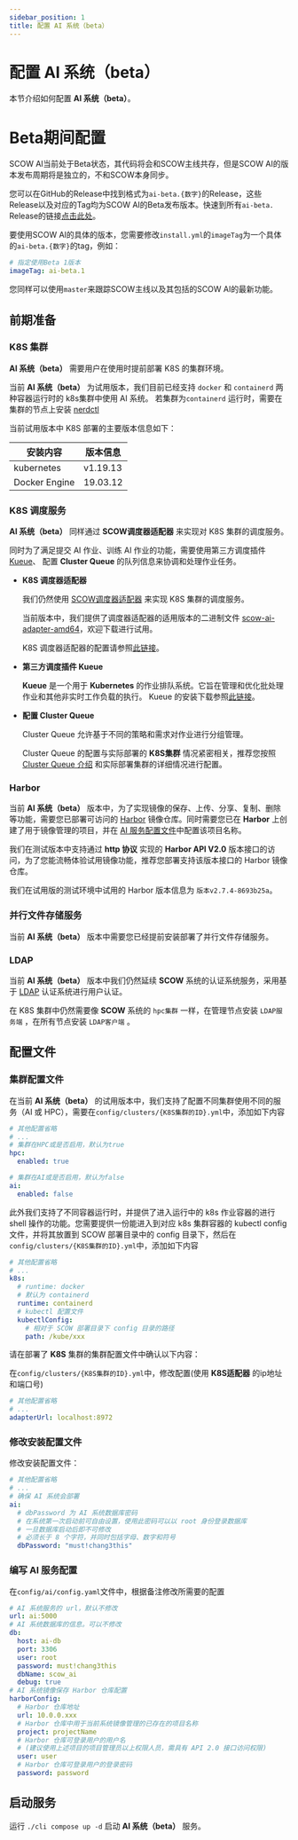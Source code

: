 ```yaml
---
sidebar_position: 1
title: 配置 AI 系统（beta）
---
```


# 配置 AI 系统（beta）

本节介绍如何配置 **AI 系统（beta）**。

# Beta期间配置

SCOW AI当前处于Beta状态，其代码将会和SCOW主线共存，但是SCOW AI的版本发布周期将是独立的，不和SCOW本身同步。

您可以在GitHub的Release中找到格式为`ai-beta.{数字}`的Release，这些Release以及对应的Tag均为SCOW AI的Beta发布版本。快速到所有`ai-beta.` Release的链接[点击此处](https://github.com/PKUHPC/SCOW/releases?q=ai-beta.&expanded=true)。

要使用SCOW AI的具体的版本，您需要修改`install.yml`的`imageTag`为一个具体的`ai-beta.{数字}`的tag，例如：

```yaml title="install.yaml"
# 指定使用Beta 1版本
imageTag: ai-beta.1  
```

您同样可以使用`master`来跟踪SCOW主线以及其包括的SCOW AI的最新功能。

## 前期准备

### K8S 集群

**AI 系统（beta）** 需要用户在使用时提前部署 K8S 的集群环境。

当前 **AI 系统（beta）** 为试用版本，我们目前已经支持 `docker` 和 `containerd` 两种容器运行时的 k8s集群中使用 AI 系统。 若集群为`containerd` 运行时，需要在集群的节点上安装 [nerdctl](https://github.com/containerd/nerdctl)

当前试用版本中 K8S 部署的主要版本信息如下：

| **安装内容**  | **版本信息** |
| ------------- | ------------ |
| kubernetes    | v1.19.13     |
| Docker Engine | 19.03.12     |

### K8S 调度服务

**AI 系统（beta）** 同样通过 **SCOW调度器适配器** 来实现对 K8S 集群的调度服务。

同时为了满足提交 AI 作业、训练 AI 作业的功能，需要使用第三方调度插件 [Kueue](https://kueue.sigs.k8s.io/docs/)、 配置 **Cluster Queue** 的队列信息来协调和处理作业任务。

- **K8S 调度器适配器**

  我们仍然使用 [SCOW调度器适配器](https://pkuhpc.github.io/SCOW/blog/scow-scheduler-adapter) 来实现 K8S 集群的调度服务。

  当前版本中，我们提供了调度器适配器的适用版本的二进制文件 [scow-ai-adapter-amd64](https://mirrors.pku.edu.cn/scow/releases/)，欢迎下载进行试用。

  K8S 调度器适配器的配置请参照[此链接](https://github.com/PKUHPC/scow-ai-adapter-config)。

- **第三方调度插件 Kueue**

  **Kueue** 是一个用于 **Kubernetes** 的作业排队系统。它旨在管理和优化批处理作业和其他非实时工作负载的执行。 Kueue 的安装下载参照[此链接](https://kueue.sigs.k8s.io/docs/installation/)。

- **配置 Cluster Queue**

  Cluster Queue 允许基于不同的策略和需求对作业进行分组管理。

  Cluster Queue 的配置与实际部署的 **K8S集群** 情况紧密相关，推荐您按照 [Cluster Queue 介绍](https://kueue.sigs.k8s.io/docs/concepts/cluster_queue/) 和实际部署集群的详细情况进行配置。

### Harbor

当前 **AI 系统（beta）** 版本中，为了实现镜像的保存、上传、分享、复制、删除等功能，需要您已部署可访问的 [Harbor](https://goharbor.io/) 镜像仓库。同时需要您已在 **Harbor** 上创建了用于镜像管理的项目，并在 [AI 服务配置文件](#编写-ai-服务配置)中配置该项目名称。

我们在测试版本中支持通过 **http 协议** 实现的 **Harbor API V2.0** 版本接口的访问，为了您能流畅体验试用镜像功能，推荐您部署支持该版本接口的 Harbor 镜像仓库。

我们在试用版的测试环境中试用的 Harbor 版本信息为 `版本v2.7.4-8693b25a`。

### 并行文件存储服务

当前 **AI 系统（beta）** 版本中需要您已经提前安装部署了并行文件存储服务。

### LDAP

当前 **AI 系统（beta）** 版本中我们仍然延续 **SCOW** 系统的认证系统服务，采用基于 [LDAP](../../config/auth/ldap.md) 认证系统进行用户认证。

在 K8S 集群中仍然需要像 **SCOW** 系统的 `hpc集群` 一样，在管理节点安装 `LDAP服务端` ，在所有节点安装 `LDAP客户端` 。


## 配置文件

### 集群配置文件

在当前 **AI 系统（beta）** 的试用版本中，我们支持了配置不同集群使用不同的服务（AI 或 HPC），需要在`config/clusters/{K8S集群的ID}.yml`中，添加如下内容

```yaml title="config/clusters/{K8S集群的ID}.yml"
# 其他配置省略
# ...
# 集群在HPC或是否启用，默认为true
hpc:
  enabled: true

# 集群在AI或是否启用，默认为false
ai:
  enabled: false
```

此外我们支持了不同容器运行时，并提供了进入运行中的 k8s 作业容器的进行 shell 操作的功能。您需要提供一份能进入到对应 k8s 集群容器的 kubectl config 文件，并将其放置到 SCOW 部署目录中的 config 目录下，然后在`config/clusters/{K8S集群的ID}.yml`中，添加如下内容

```yaml title="config/clusters/{K8S集群的ID}.yml"
# 其他配置省略
# ...
k8s:
  # runtime: docker
  # 默认为 containerd
  runtime: containerd
  # kubectl 配置文件
  kubectlConfig:
    # 相对于 SCOW 部署目录下 config 目录的路径
    path: /kube/xxx
```

请在部署了 **K8S** 集群的集群配置文件中确认以下内容：

在`config/clusters/{K8S集群的ID}.yml`中，修改配置(使用 **K8S适配器** 的ip地址和端口号)

```yaml title="config/clusters/{K8S集群的ID}.yml"
# 其他配置省略
# ...
adapterUrl: localhost:8972
```

### 修改安装配置文件

修改安装配置文件：

```yaml title="install.yaml"
# 其他配置省略
# ...
# 确保 AI 系统会部署
ai:
  # dbPassword 为 AI 系统数据库密码
  # 在系统第一次启动前可自由设置，使用此密码可以以 root 身份登录数据库
  # 一旦数据库启动后即不可修改
  # 必须长于 8 个字符，并同时包括字母、数字和符号
  dbPassword: "must!chang3this"
```

### 编写 AI 服务配置

在`config/ai/config.yaml`文件中，根据备注修改所需要的配置

```yaml title="config/ai/config.yaml"
# AI 系统服务的 url，默认不修改
url: ai:5000
# AI 系统数据库的信息。可以不修改
db:
  host: ai-db
  port: 3306
  user: root
  password: must!chang3this
  dbName: scow_ai
  debug: true
# AI 系统镜像保存 Harbor 仓库配置
harborConfig:
  # Harbor 仓库地址
  url: 10.0.0.xxx
  # Harbor 仓库中用于当前系统镜像管理的已存在的项目名称
  project: projectName
  # Harbor 仓库可登录用户的用户名
  # (建议使用上述项目的项目管理员以上权限人员，需具有 API 2.0 接口访问权限)
  user: user
  # Harbor 仓库可登录用户的登录密码
  password: password
```

## 启动服务

运行 `./cli compose up -d` 启动 **AI 系统（beta）** 服务。
